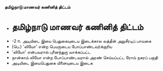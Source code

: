 **தமிழ்நாடு மாணவர் கணினித் திட்டம்**
- # தமிழ்நாடு மாணவர் கணினித் திட்டம்
- -2 n. அடியிடை இயை பெதுகையுடைய இடைக்கால லத்தீன் அறுசீரடிப் பாவகை
- (பெ.) 'லியோ' என்ற பெயருடைய போப்பாண்டவர்க்குரிய
- 'லியோ' என்பவரால் புனைந்துரு வாக்கப்பட்ட
- நான்காம் லியோ என்ற போப்பாண்டவரால் அரண் செய்யப்பட்ட ரோம் நகரப் பகுதி
- அடியிடை இயைபெதுகை யினையுடைய இடைக


